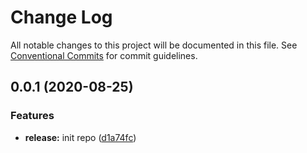 # Change Log

All notable changes to this project will be documented in this file.
See [Conventional Commits](https://conventionalcommits.org) for commit guidelines.

## 0.0.1 (2020-08-25)


### Features

* **release:** init repo ([d1a74fc](https://github.com/matheusps/mps-lerna-release/commit/d1a74fc210c932db997e89c924235b73e415f761))
